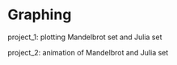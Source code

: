 # Graphing
project_1: plotting Mandelbrot set and Julia set

project_2: animation of Mandelbrot and Julia set
